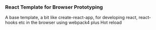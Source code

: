 ### React Template for Browser Prototyping

A base template, a bit like create-react-app, for developing react, react-hooks etc in the browser using webpack4 plus Hot reload
